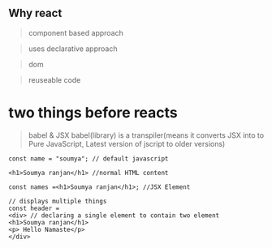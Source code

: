 ## Why react
>component based approach

>uses declarative approach

>dom

>reuseable code
<!-- react recoinsillation -->

two things before reacts
=
>babel & JSX
babel(library) is a transpiler(means it converts JSX into to Pure JavaScript, Latest version of jscript to older versions)


```
const name = "soumya"; // default javascript

<h1>Soumya ranjan</h1> //normal HTML content

const names =<h1>Soumya ranjan</h1>; //JSX Element 
```


```
// displays multiple things
const header =
<div> // declaring a single element to contain two element
<h1>Soumya ranjan</h1>
<p> Hello Namaste</p>
</div>
```
